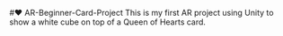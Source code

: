 #❤️ AR-Beginner-Card-Project
This is my first AR project using Unity to show a white cube on top of a Queen of Hearts card.
